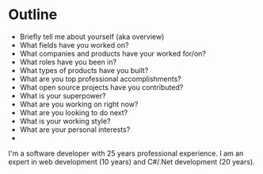 # Outline
- Briefly tell me about yourself (aka overview)
- What fields have you worked on?
- What companies and products have your worked for/on?
- What roles have you been in?
- What types of products have you built?
- What are you top professional accomplishments?
- What open source projects have you contributed?
- What is your superpower?
- What are you working on right now?
- What are you looking to do next?
- What is your working style?
- What are your personal interests?
- 


I'm a software developer with 25 years professional experience. I am an expert in web development (10 years) and C#/.Net development (20 years). 
